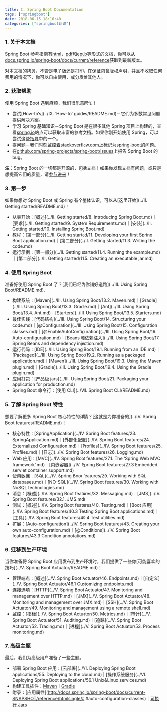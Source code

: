 ```yaml
---
title: I. Spring Boot Documentation
tags: ["springboot"]
date: 2018-06-15 18:16:40
categories: ["springboot翻译"]
---
```


### 1. 关于本文档

Spring Boot 参考指南有[html](http://docs.spring.io/spring-boot/docs/1.4.1.RELEASE/reference/html)，[pdf](http://docs.spring.io/spring-boot/docs/1.4.1.RELEASE/reference/pdf/spring-boot-reference.pdf)和[epub](http://docs.spring.io/spring-boot/docs/1.4.1.RELEASE/reference/epub/spring-boot-reference.epub)等形式的文档，你可以从[docs.spring.io/spring-boot/docs/current/reference](http://docs.spring.io/spring-boot/docs/current/reference)获取到最新版本。

对本文档的拷贝，不管是电子版还是打印，在保证包含版权声明，并且不收取任何费用的情况下，你可以自由使用，或分发给其他人。

<!--more-->

### 2. 获取帮助

使用 Spring Boot 遇到麻烦，我们很乐意帮忙！

- 尝试[How-to’s](../IX. ‘How-to’ guides/README.md)－它们为多数常见问题提供解决方案。
- 学习 Spring 基础知识－Spring Boot 是在很多其他 Spring 项目上构建的，查看[spring.io](http://spring.io/)站点可以获取丰富的参考文档。如果你刚开始使用 Spring，可以尝试这些[指导](http://spring.io/guides)中的一个。
- 提问题－我们时刻监控着[stackoverflow.com](http://stackoverflow.com/)上标记为[spring-boot](http://stackoverflow.com/tags/spring-boot)的问题。
- 在[github.com/spring-projects/spring-boot/issues](https://github.com/spring-projects/spring-boot/issues)上报告 Spring Boot 的 bug。

**注**：Spring Boot 的一切都是开源的，包括文档！如果你发现文档有问题，或只是想提高它们的质量，请[参与进来](http://github.com/spring-projects/spring-boot/tree/master)！

### 3. 第一步

如果你想对 Spring Boot 或 Spring 有个整体认识，可以从[这里开始](../II. Getting started/README.md)！

- 从零开始：[概述](../II. Getting started/8. Introducing Spring Boot.md)｜[要求](../II. Getting started/9. System Requirements.md)｜[安装](../II. Getting started/10. Installing Spring Boot.md)
- 教程：[第一部分](../II. Getting started/11. Developing your first Spring Boot application.md)｜[第二部分](../II. Getting started/11.3. Writing the code.md)
- 运行示例：[第一部分](../II. Getting started/11.4. Running the example.md)｜[第二部分](../II. Getting started/11.5. Creating an executable jar.md)

### 4. 使用 Spring Boot

准备好使用 Spring Boot 了？[我们已经为你铺好道路](../III. Using Spring Boot/README.md).

- 构建系统：[Maven](../III. Using Spring Boot/13.2. Maven.md)｜[Gradle](../III. Using Spring Boot/13.3. Gradle.md)｜[Ant](../III. Using Spring Boot/13.4. Ant.md)｜[Starters](../III. Using Spring Boot/13.5. Starters.md)
- 最佳实践：[代码结构](../III. Using Spring Boot/14. Structuring your code.md)｜[@Configuration](../III. Using Spring Boot/15. Configuration classes.md)｜[@EnableAutoConfiguration](../III. Using Spring Boot/16. Auto-configuration.md)｜[Beans 和依赖注入](../III. Using Spring Boot/17. Spring Beans and dependency injection.md)
- 运行代码：[IDE](../III. Using Spring Boot/19.1. Running from an IDE.md)｜[Packaged](../III. Using Spring Boot/19.2. Running as a packaged application.md)｜[Maven](../III. Using Spring Boot/19.3. Using the Maven plugin.md)｜[Gradle](../III. Using Spring Boot/19.4. Using the Gradle plugin.md)
- 应用打包：[产品级 jars](../III. Using Spring Boot/21. Packaging your application for production.md)
- Spring Boot 命令行：[使用 CLI](../VII. Spring Boot CLI/README.md)

### 5. 了解 Spring Boot 特性

想要了解更多 Spring Boot 核心特性的详情？[这就是为你准备的](../IV. Spring Boot features/README.md)！

- 核心特性：[SpringApplication](../IV. Spring Boot features/23. SpringApplication.md)｜[外部化配置](../IV. Spring Boot features/24. Externalized Configuration.md)｜[Profiles](../IV. Spring Boot features/25. Profiles.md)｜[日志](../IV. Spring Boot features/26. Logging.md)
- Web 应用：[MVC](../IV. Spring Boot features/27.1. The ‘Spring Web MVC framework’.md)｜[内嵌容器](../IV. Spring Boot features/27.3 Embedded servlet container support.md)
- 使用数据：[SQL](../IV. Spring Boot features/29. Working with SQL databases.md)｜[NO-SQL](../IV. Spring Boot features/30. Working with NoSQL technologies.md)
- 消息：[概述](../IV. Spring Boot features/32. Messaging.md)｜[JMS](../IV. Spring Boot features/32.1. JMS.md)
- 测试：[概述](../IV. Spring Boot features/40. Testing.md)｜[Boot 应用](../IV. Spring Boot features/40.3 Testing Spring Boot applications.md)｜[工具](../IV. Spring Boot features/40.4 Test utilities.md)
- 扩展：[Auto-configuration](../IV. Spring Boot features/43. Creating your own auto-configuration.md)｜[@Conditions](../IV. Spring Boot features/43.3 Condition annotations.md)

### 6. 迁移到生产环境

当你准备将 Spring Boot 应用发布到生产环境时，我们提供了一些你[可能喜欢的技巧](../V. Spring Boot Actuator/README.md)！

- 管理端点：[概述](../V. Spring Boot Actuator/46. Endpoints.md)｜[自定义](../V. Spring Boot Actuator/46.1 Customizing endpoints.md)
- 连接选项：[HTTP](../V. Spring Boot Actuator/47. Monitoring and management over HTTP.md)｜[JMX](../V. Spring Boot Actuator/48. Monitoring and management over JMX.md)｜[SSH](../V. Spring Boot Actuator/49. Monitoring and management using a remote shell.md)
- 监控：[指标](../V. Spring Boot Actuator/50. Metrics.md)｜[审计](../V. Spring Boot Actuator/51. Auditing.md)｜[追踪](../V. Spring Boot Actuator/52. Tracing.md)｜[进程](../V. Spring Boot Actuator/53. Process monitoring.md)

### 7. 高级主题

最后，我们为高级用户准备了一些主题。

- 部署 Spring Boot 应用：[云部署](../VI. Deploying Spring Boot applications/55. Deploying to the cloud.md) | [操作系统服务](../VI. Deploying Spring Boot applications/56.1 Unix&Linux services.md)
- 构建工具插件：[Maven](http://docs.spring.io/spring-boot/docs/current-SNAPSHOT/reference/htmlsingle/#build-tool-plugins-maven-plugin)｜[Gradle](http://docs.spring.io/spring-boot/docs/current-SNAPSHOT/reference/htmlsingle/#build-tool-plugins-gradle-plugin)
- 附录：[应用属性](http://docs.spring.io/spring-boot/docs/current-SNAPSHOT/reference/htmlsingle/# #auto-configuration-classes)｜[可执行 Jars](http://docs.spring.io/spring-boot/docs/current-SNAPSHOT/reference/htmlsingle/#executable-jar)
